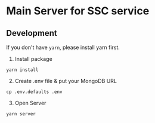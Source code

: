 # Main Server for SSC service

## Development

If you don't have `yarn`, please install yarn first. 

1. Install package

```shell
yarn install
```

2. Create .env file & put your MongoDB URL

```shell
cp .env.defaults .env
```

3. Open Server

```shell
yarn server
```